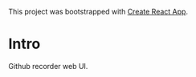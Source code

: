 This project was bootstrapped with [Create React App](https://github.com/facebook/create-react-app).

# Intro

Github recorder web UI.